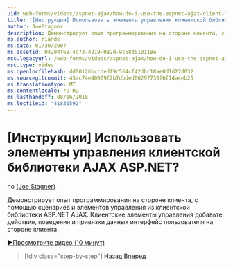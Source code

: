 ```yaml
---
uid: web-forms/videos/aspnet-ajax/how-do-i-use-the-aspnet-ajax-client-library-controls
title: '[Инструкции] Использовать элементы управления клиентской библиотеки AJAX ASP.NET? | Документы Майкрософт'
author: JoeStagner
description: Демонстрирует опыт программирования на стороне клиента, с помощью сценариев и элементов управления из клиентской библиотеки ASP.NET AJAX. Клиентские элементы управления добавления действий, behavio...
ms.author: riande
ms.date: 01/30/2007
ms.assetid: 04204f69-4c73-4219-982d-9c58d510118e
msc.legacyurl: /web-forms/videos/aspnet-ajax/how-do-i-use-the-aspnet-ajax-client-library-controls
msc.type: video
ms.openlocfilehash: dd00126bccdedf9c564cf42dbc18ae0d1d27d032
ms.sourcegitcommit: 45ac74e400f9f2b7dbded66297730f6f14a4eb25
ms.translationtype: MT
ms.contentlocale: ru-RU
ms.lasthandoff: 08/16/2018
ms.locfileid: "41836592"
---
```

<a name="how-do-i-use-the-aspnet-ajax-client-library-controls"></a>[Инструкции] Использовать элементы управления клиентской библиотеки AJAX ASP.NET?
====================
по [(Joe Stagner)](https://github.com/JoeStagner)

Демонстрирует опыт программирования на стороне клиента, с помощью сценариев и элементов управления из клиентской библиотеки ASP.NET AJAX. Клиентские элементы управления добавьте действия, поведения и привязки данных интерфейс пользователя на стороне клиента.

[&#9654;Просмотрите видео (10 минут)](https://channel9.msdn.com/Blogs/ASP-NET-Site-Videos/how-do-i-use-the-aspnet-ajax-client-library-controls)

> [!div class="step-by-step"]
> [Назад](how-do-i-aspnet-ajax-enable-an-existing-web-service.md)
> [Вперед](how-do-i-use-an-aspnet-ajax-scriptmanagerproxy.md)
